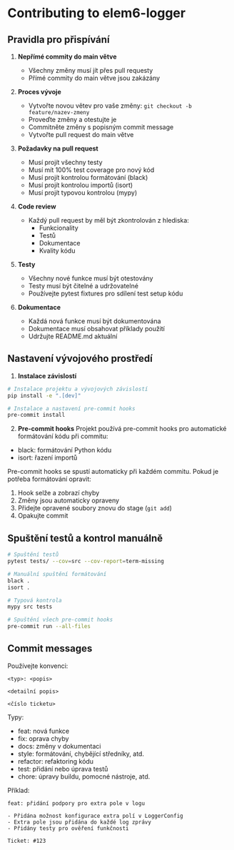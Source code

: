 # Contributing to elem6-logger

## Pravidla pro přispívání

1. **Nepřímé commity do main větve**
   - Všechny změny musí jít přes pull requesty
   - Přímé commity do main větve jsou zakázány

2. **Proces vývoje**
   - Vytvořte novou větev pro vaše změny: `git checkout -b feature/nazev-zmeny`
   - Proveďte změny a otestujte je
   - Commitněte změny s popisným commit message
   - Vytvořte pull request do main větve

3. **Požadavky na pull request**
   - Musí projít všechny testy
   - Musí mít 100% test coverage pro nový kód
   - Musí projít kontrolou formátování (black)
   - Musí projít kontrolou importů (isort)
   - Musí projít typovou kontrolou (mypy)

4. **Code review**
   - Každý pull request by měl být zkontrolován z hlediska:
     - Funkcionality
     - Testů
     - Dokumentace
     - Kvality kódu

5. **Testy**
   - Všechny nové funkce musí být otestovány
   - Testy musí být čitelné a udržovatelné
   - Používejte pytest fixtures pro sdílení test setup kódu

6. **Dokumentace**
   - Každá nová funkce musí být dokumentována
   - Dokumentace musí obsahovat příklady použití
   - Udržujte README.md aktuální

## Nastavení vývojového prostředí

1. **Instalace závislostí**
```bash
# Instalace projektu a vývojových závislostí
pip install -e ".[dev]"

# Instalace a nastavení pre-commit hooks
pre-commit install
```

2. **Pre-commit hooks**
Projekt používá pre-commit hooks pro automatické formátování kódu při commitu:
- black: formátování Python kódu
- isort: řazení importů

Pre-commit hooks se spustí automaticky při každém commitu. Pokud je potřeba formátování opravit:
1. Hook selže a zobrazí chyby
2. Změny jsou automaticky opraveny
3. Přidejte opravené soubory znovu do stage (`git add`)
4. Opakujte commit

## Spuštění testů a kontrol manuálně

```bash
# Spuštění testů
pytest tests/ --cov=src --cov-report=term-missing

# Manuální spuštění formátování
black .
isort .

# Typová kontrola
mypy src tests

# Spuštění všech pre-commit hooks
pre-commit run --all-files
```

## Commit messages

Používejte konvenci:

```
<typ>: <popis>

<detailní popis>

<číslo ticketu>
```

Typy:
- feat: nová funkce
- fix: oprava chyby
- docs: změny v dokumentaci
- style: formátování, chybějící středníky, atd.
- refactor: refaktoring kódu
- test: přidání nebo úprava testů
- chore: úpravy buildu, pomocné nástroje, atd.

Příklad:
```
feat: přidání podpory pro extra pole v logu

- Přidána možnost konfigurace extra polí v LoggerConfig
- Extra pole jsou přidána do každé log zprávy
- Přidány testy pro ověření funkčnosti

Ticket: #123
